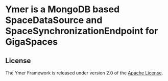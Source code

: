 # Ymer is a MongoDB based SpaceDataSource and SpaceSynchronizationEndpoint for GigaSpaces

## License
The Ymer Framework is released under version 2.0 of the [Apache License](http://www.apache.org/licenses/LICENSE-2.0).